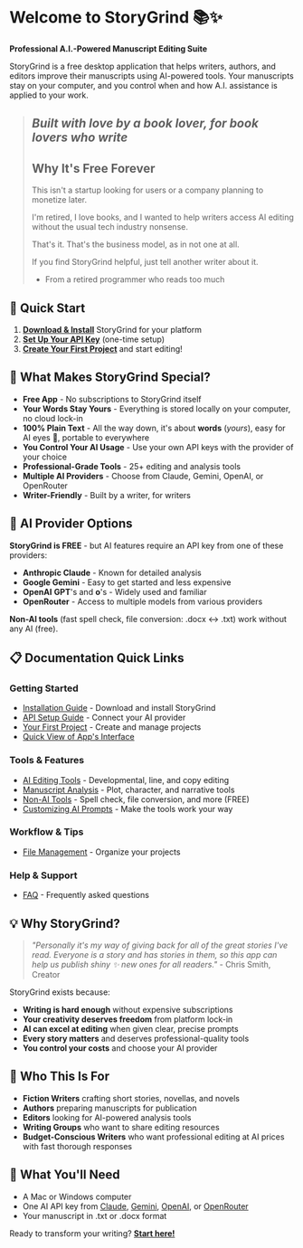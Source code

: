 # Welcome to StoryGrind 📚✨

**Professional A.I.-Powered Manuscript Editing Suite**

StoryGrind is a free desktop application that helps writers, authors, and editors improve their manuscripts using AI-powered tools. Your manuscripts stay on your computer, and you control when and how A.I. assistance is applied to your work.

> _Built with love by a book lover, for book lovers who write_
> ---
> Why It's Free Forever
> ---------------------
> This isn't a startup looking for users or a company planning to monetize later. 
> 
> I'm retired, I love books, and I wanted to help writers access AI editing without the usual tech industry nonsense. 
> 
> That's it. That's the business model, as in not one at all.
>
> If you find StoryGrind helpful, just tell another writer about it.
> - From a retired programmer who reads too much

## 🚀 Quick Start

1. **[Download & Install](Installation-Guide)** StoryGrind for your platform
2. **[Set Up Your API Key](API-Setup-Guide)** (one-time setup)
3. **[Create Your First Project](Getting-Started)** and start editing!

## 📖 What Makes StoryGrind Special?

- **Free App** - No subscriptions to StoryGrind itself
- **Your Words Stay Yours** - Everything is stored locally on your computer, no cloud lock-in
- **100% Plain Text** - All the way down, it's about **words** (*yours*), easy for AI eyes 👀, portable to everywhere
- **You Control Your AI Usage** - Use your own API keys with the provider of your choice
- **Professional-Grade Tools** - 25+ editing and analysis tools
- **Multiple AI Providers** - Choose from Claude, Gemini, OpenAI, or OpenRouter
- **Writer-Friendly** - Built by a writer, for writers

## 🔑 AI Provider Options

**StoryGrind is FREE** - but AI features require an API key from one of these providers:
- **Anthropic Claude** - Known for detailed analysis  
- **Google Gemini** - Easy to get started and less expensive
- **OpenAI** **GPT**'s and **o**'s - Widely used and familiar
- **OpenRouter** - Access to multiple models from various providers

**Non-AI tools** (fast spell check, file conversion: .docx ↔️ .txt) work without any AI (free).

## 📋 Documentation Quick Links

### Getting Started
- [Installation Guide](Installation-Guide) - Download and install StoryGrind
- [API Setup Guide](API-Setup-Guide) - Connect your AI provider
- [Your First Project](Getting-Started) - Create and manage projects
- [Quick View of App's Interface](User-Interface-Guide)

### Tools & Features
- [AI Editing Tools](AI-Editing-Tools) - Developmental, line, and copy editing
- [Manuscript Analysis](Manuscript-Analysis-Tools) - Plot, character, and narrative tools
- [Non-AI Tools](Non-AI-Tools) - Spell check, file conversion, and more (FREE)
- [Customizing AI Prompts](Customizing-Prompts) - Make the tools work your way

### Workflow & Tips
- [File Management](File-Management) - Organize your projects

### Help & Support
- [FAQ](FAQ) - Frequently asked questions

## 💡 Why StoryGrind?

> *"Personally it's my way of giving back for all of the great stories I've read. Everyone is a story and has stories in them, so this app can help us publish shiny ✨ new ones for all readers."* - Chris Smith, Creator

StoryGrind exists because:
- **Writing is hard enough** without expensive subscriptions
- **Your creativity deserves freedom** from platform lock-in
- **AI can excel at editing** when given clear, precise prompts
- **Every story matters** and deserves professional-quality tools
- **You control your costs** and choose your AI provider

## 🎯 Who This Is For

- **Fiction Writers** crafting short stories, novellas, and novels
- **Authors** preparing manuscripts for publication
- **Editors** looking for AI-powered analysis tools
- **Writing Groups** who want to share editing resources
- **Budget-Conscious Writers** who want professional editing at AI prices with fast thorough responses

## 🔧 What You'll Need

- A Mac or Windows computer
- One AI API key from [Claude](https://console.anthropic.com/), [Gemini](https://aistudio.google.com/app/apikey), [OpenAI](https://platform.openai.com/), or [OpenRouter](https://openrouter.ai/)
- Your manuscript in .txt or .docx format

Ready to transform your writing? **[Start here!](Getting-Started)**
